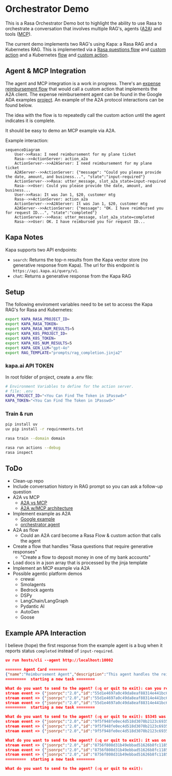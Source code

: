 # Orchestrator Demo

This is a Rasa Orchestrator Demo bot to highlight the ability to use Rasa to orchestrate a conversation that involves multiple RAG's, agents ([A2A](https://developers.googleblog.com/en/a2a-a-new-era-of-agent-interoperability/)) and tools ([MCP](https://www.anthropic.com/news/model-context-protocol)).

The current demo implements two RAG's using Kapa: a Rasa RAG and a Kubernetes RAG. This is implemented via a [Rasa questions flow](./data/flows/rasa.yml) and [custom action](./actions/rasa_rag.py) and a Kubernetes [flow](./data/flows/kubernetes.yml) and [custom action](./actions/kubernetes_rag.py).

## Agent & MCP Integration

The agent and MCP integration is a work in progress. There's an [expense reimbursement flow](./data/flows/reimbursement.yml) that would call a custom action that implements the A2A client. The expense reimbursement agent can be found in the Google ADA examples [project](https://github.com/google/A2A/blob/main/samples/python/agents/google_adk/README.md). An example of the A2A protocol interactions can be found below.

The idea with the flow is to repeatedly call the custom action until the agent indicates it is complete.

It should be easy to demo an MCP example via A2A.

Example interaction:

```mermaid
sequenceDiagram
    User->>Rasa: I need reimbursement for my plane ticket
    Rasa-->>ActionServer: action_a2a
    ActionServer-->>A2AServer: I need reimbursement for my plane ticket
    A2AServer-->>ActionServer: {"message": "Could you please provide the date, amount, and business...", "state":"input-required"}
    ActionServer-->>Rasa: utter_message, slot_a2a_state=input-required
    Rasa-->>User: Could you please provide the date, amount, and business...
    User->>Rasa: It was Jan 1, $20, customer mtg
    Rasa-->>ActionServer: action_a2a
    ActionServer-->>A2AServer: It was Jan 1, $20, customer mtg
    A2AServer-->>ActionServer: {"message": "OK. I have reimbursed you for request ID...", "state":"completed"}
    ActionServer-->>Rasa: utter_message, slot_a2a_state=completed
    Rasa-->>User: OK. I have reimbursed you for request ID...
```

## Kapa Notes

Kapa supports two API endpoints:

- `search`: Returns the top-n results from the Kapa vector store (no generative response from Kapa). The url for this endpoint is `https://api.kapa.ai/query/v1`.
- `chat`: Returns a generative response from the Kapa RAG

## Setup

The following enviroment variables need to be set to access the Kapa RAG's for Rasa and Kubernetes:

```sh
export KAPA_RASA_PROJECT_ID=
export KAPA_RASA_TOKEN=
export KAPA_RASA_NUM_RESULTS=5
export KAPA_K8S_PROJECT_ID=
export KAPA_K8S_TOKEN=
export KAPA_K8S_NUM_RESULTS=5
export KAPA_GEN_LLM="gpt-4o"
export RAG_TEMPLATE="prompts/rag_completion.jinja2"
```

### kapa.ai API TOKEN

In root folder of project, create a .env file:

```sh
# Environment Variables to define for the action server.
# file: .env
KAPA_PROJECT_ID="<You Can Find The Token in 1Passwd>"
KAPA_TOKEN="<You Can Find The Token in 1Passwd>"
```

### Train & run

```sh
pip install uv
uv pip install -r requirements.txt

rasa train --domain domain

rasa run actions --debug
rasa inspect
```

## ToDo

- Clean-up repo
- Include conversation history in RAG prompt so you can ask a follow-up question
- A2A vs MCP
  - [A2A vs MCP](https://google.github.io/A2A/#/topics/a2a_and_mcp?id=example)
  - [A2A w/MCP architecture](https://google.github.io/A2A/#/?id=open-standards-for-connecting-agents)
- Implement example as A2A
  - [Google example](https://github.com/google/A2A/blob/main/samples/python/agents/google_adk/README.md)
  - [orchestrator agent](https://github.com/google/A2A/blob/main/samples/python/hosts/multiagent/host_agent.py)
- A2A as flow
  - Could an A2A card become a Rasa Flow & custom action that calls the agent
- Create a flow that handles "Rasa questions that require generative responses"
  - "Create a flow to deposit money in one of my bank accounts"
- Load docs in a json array that is processed by the jinja template
- Implement an MCP example via A2A
- Possible agentic platform demos
  - crewai
  - Smolagents
  - Bedrock agents
  - DSPy
  - LangChain/LangGraph
  - Pydantic AI
  - AutoGen
  - Goose

## Example APA Interaction

I believe (hope) the first response from the example agent is a bug when it reports status `completed` instead of `input-required`.

```json
uv run hosts/cli --agent http://localhost:10002

======= Agent Card ========
{"name":"Reimbursement Agent","description":"This agent handles the reimbursement process for the employees given the amount and purpose of the reimbursement.","url":"http://localhost:10002/","version":"1.0.0","capabilities":{"streaming":true,"pushNotifications":false,"stateTransitionHistory":false},"defaultInputModes":["text","text/plain"],"defaultOutputModes":["text","text/plain"],"skills":[{"id":"process_reimbursement","name":"Process Reimbursement Tool","description":"Helps with the reimbursement process for users given the amount and purpose of the reimbursement.","tags":["reimbursement"],"examples":["Can you reimburse me $20 for my lunch with the clients?"]}]}
=========  starting a new task ======== 

What do you want to send to the agent? (:q or quit to exit): can you reimburse me for my plane ticket
stream event => {"jsonrpc":"2.0","id":"55d1e4697a0c49da8eaf88314e441bc6","result":{"id":"dd6745735a954d13bfa2f0cf8ecd9bfe","status":{"state":"completed","message":{"role":"agent","parts":[{"type":"text","text":"Could you please provide the date, amount, and business justification/purpose for the plane ticket?\n"}]},"timestamp":"2025-04-14T12:02:43.554273"},"final":false}}
stream event => {"jsonrpc":"2.0","id":"55d1e4697a0c49da8eaf88314e441bc6","result":{"id":"dd6745735a954d13bfa2f0cf8ecd9bfe","artifact":{"parts":[{"type":"text","text":"Could you please provide the date, amount, and business justification/purpose for the plane ticket?\n"}],"index":0,"append":false}}}
stream event => {"jsonrpc":"2.0","id":"55d1e4697a0c49da8eaf88314e441bc6","result":{"id":"dd6745735a954d13bfa2f0cf8ecd9bfe","status":{"state":"completed","timestamp":"2025-04-14T12:02:43.554655"},"final":true}}
=========  starting a new task ======== 

What do you want to send to the agent? (:q or quit to exit): $5345 was the cost
stream event => {"jsonrpc":"2.0","id":"9f5f948fe0ec4d518d3070b2123c6935","result":{"id":"11ff540d5fbd451495e0ab28e1e14ea7","status":{"state":"input-required","message":{"role":"agent","parts":[{"type":"data","data":{"type":"form","form":{"type":"object","properties":{"date":{"type":"string","format":"date","description":"Date of expense","title":"Date"},"amount":{"type":"string","format":"number","description":"Amount of expense","title":"Amount"},"purpose":{"type":"string","description":"Purpose of expense","title":"Purpose"},"request_id":{"type":"string","description":"Request id","title":"Request ID"}},"required":["amount","date","purpose","request_id"]},"form_data":{"amount":"5345","date":"<transaction date>","purpose":"<business justification/purpose of the transaction>","request_id":"request_id_2779924"},"instructions":"Please fill out the form with the date and business justification/purpose of the transaction."}}]},"timestamp":"2025-04-14T12:03:05.620899"},"final":false}}
stream event => {"jsonrpc":"2.0","id":"9f5f948fe0ec4d518d3070b2123c6935","result":{"id":"11ff540d5fbd451495e0ab28e1e14ea7","artifact":{"parts":[{"type":"data","data":{"type":"form","form":{"type":"object","properties":{"date":{"type":"string","format":"date","description":"Date of expense","title":"Date"},"amount":{"type":"string","format":"number","description":"Amount of expense","title":"Amount"},"purpose":{"type":"string","description":"Purpose of expense","title":"Purpose"},"request_id":{"type":"string","description":"Request id","title":"Request ID"}},"required":["amount","date","purpose","request_id"]},"form_data":{"amount":"5345","date":"<transaction date>","purpose":"<business justification/purpose of the transaction>","request_id":"request_id_2779924"},"instructions":"Please fill out the form with the date and business justification/purpose of the transaction."}}],"index":0,"append":false}}}
stream event => {"jsonrpc":"2.0","id":"9f5f948fe0ec4d518d3070b2123c6935","result":{"id":"11ff540d5fbd451495e0ab28e1e14ea7","status":{"state":"input-required","timestamp":"2025-04-14T12:03:05.621211"},"final":true}}

What do you want to send to the agent? (:q or quit to exit): it was on january 1 for the kubernetes conference
stream event => {"jsonrpc":"2.0","id":"8756f808d31b49ebbad51626b8fc1185","result":{"id":"11ff540d5fbd451495e0ab28e1e14ea7","status":{"state":"completed","message":{"role":"agent","parts":[{"type":"text","text":"OK. I have reimbursed you for request ID request_id_2779924. The status is approved.\n"}]},"timestamp":"2025-04-14T12:03:32.500567"},"final":false}}
stream event => {"jsonrpc":"2.0","id":"8756f808d31b49ebbad51626b8fc1185","result":{"id":"11ff540d5fbd451495e0ab28e1e14ea7","artifact":{"parts":[{"type":"text","text":"OK. I have reimbursed you for request ID request_id_2779924. The status is approved.\n"}],"index":0,"append":false}}}
stream event => {"jsonrpc":"2.0","id":"8756f808d31b49ebbad51626b8fc1185","result":{"id":"11ff540d5fbd451495e0ab28e1e14ea7","status":{"state":"completed","timestamp":"2025-04-14T12:03:32.500869"},"final":true}}
=========  starting a new task ======== 

What do you want to send to the agent? (:q or quit to exit): 
```